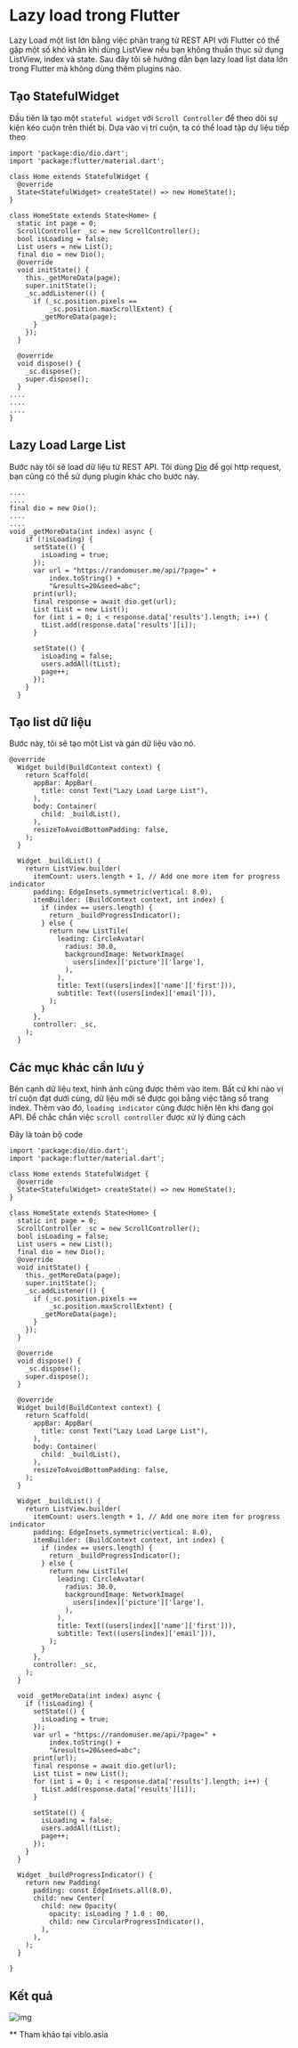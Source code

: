 # Lazy load trong Flutter

Lazy Load một list lớn bằng việc phân trang từ REST API với Flutter có thể gặp một số khó khăn khi dùng ListView nếu bạn không thuần thục sử dụng ListView, index và state. Sau đây tôi sẽ hướng dẫn bạn lazy load list data lớn trong Flutter mà không dùng thêm plugins nào.

## Tạo StatefulWidget

Đầu tiên là tạo một `stateful widget` với `Scroll Controller` để theo dõi sự kiện kéo cuộn trên thiết bị. Dựa vào vị trí cuộn, ta có thể load tập dự liệu tiếp theo

```none
import 'package:dio/dio.dart';
import 'package:flutter/material.dart';
 
class Home extends StatefulWidget {
  @override
  State<StatefulWidget> createState() => new HomeState();
}
 
class HomeState extends State<Home> {
  static int page = 0;
  ScrollController _sc = new ScrollController();
  bool isLoading = false;
  List users = new List();
  final dio = new Dio();
  @override
  void initState() {
    this._getMoreData(page);
    super.initState();
    _sc.addListener(() {
      if (_sc.position.pixels ==
          _sc.position.maxScrollExtent) {
        _getMoreData(page);
      }
    });
  }
 
  @override
  void dispose() {
    _sc.dispose();
    super.dispose();
  }
....
....
....
}
```



## Lazy Load Large List

Bước này tôi sẽ load dữ liệu từ REST API. Tôi dùng [Dio](https://pub.dev/packages/dio) để gọi http request, bạn cũng có thể sử dụng plugin khác cho bước này.

```none
....
....
final dio = new Dio();
....
....
void _getMoreData(int index) async {
    if (!isLoading) {
      setState(() {
        isLoading = true;
      });
      var url = "https://randomuser.me/api/?page=" +
          index.toString() +
          "&results=20&seed=abc";
      print(url);
      final response = await dio.get(url);
      List tList = new List();
      for (int i = 0; i < response.data['results'].length; i++) {
        tList.add(response.data['results'][i]);
      }
 
      setState(() {
        isLoading = false;
        users.addAll(tList);
        page++;
      });
    }
  }
```



## Tạo list dữ liệu

Bước này, tôi sẽ tạo một List và gán dữ liệu vào nó.

```none
@override
  Widget build(BuildContext context) {
    return Scaffold(
      appBar: AppBar(
        title: const Text("Lazy Load Large List"),
      ),
      body: Container(
        child: _buildList(),
      ),
      resizeToAvoidBottomPadding: false,
    );
  }
 
  Widget _buildList() {
    return ListView.builder(
      itemCount: users.length + 1, // Add one more item for progress indicator
      padding: EdgeInsets.symmetric(vertical: 8.0),
      itemBuilder: (BuildContext context, int index) {
        if (index == users.length) {
          return _buildProgressIndicator();
        } else {
          return new ListTile(
            leading: CircleAvatar(
              radius: 30.0,
              backgroundImage: NetworkImage(
                users[index]['picture']['large'],
              ),
            ),
            title: Text((users[index]['name']['first'])),
            subtitle: Text((users[index]['email'])),
          );
        }
      },
      controller: _sc,
    );
  }
```



## Các mục khác cần lưu ý

Bên cạnh dữ liệu text, hình ảnh cũng được thêm vào item. Bất cứ khi nào vị trí cuộn đạt dưới cùng, dữ liệu mới sẽ được gọi bằng việc tăng số trang index. Thêm vào đó, `loading indicator` cũng được hiện lên khi đang gọi API. Để chắc chắn việc `scroll controller` được xử lý đúng cách

Đây là toàn bộ code

```none
import 'package:dio/dio.dart';
import 'package:flutter/material.dart';
 
class Home extends StatefulWidget {
  @override
  State<StatefulWidget> createState() => new HomeState();
}
 
class HomeState extends State<Home> {
  static int page = 0;
  ScrollController _sc = new ScrollController();
  bool isLoading = false;
  List users = new List();
  final dio = new Dio();
  @override
  void initState() {
    this._getMoreData(page);
    super.initState();
    _sc.addListener(() {
      if (_sc.position.pixels ==
          _sc.position.maxScrollExtent) {
        _getMoreData(page);
      }
    });
  }
 
  @override
  void dispose() {
    _sc.dispose();
    super.dispose();
  }
 
  @override
  Widget build(BuildContext context) {
    return Scaffold(
      appBar: AppBar(
        title: const Text("Lazy Load Large List"),
      ),
      body: Container(
        child: _buildList(),
      ),
      resizeToAvoidBottomPadding: false,
    );
  }
 
  Widget _buildList() {
    return ListView.builder(
      itemCount: users.length + 1, // Add one more item for progress indicator
      padding: EdgeInsets.symmetric(vertical: 8.0),
      itemBuilder: (BuildContext context, int index) {
        if (index == users.length) {
          return _buildProgressIndicator();
        } else {
          return new ListTile(
            leading: CircleAvatar(
              radius: 30.0,
              backgroundImage: NetworkImage(
                users[index]['picture']['large'],
              ),
            ),
            title: Text((users[index]['name']['first'])),
            subtitle: Text((users[index]['email'])),
          );
        }
      },
      controller: _sc,
    );
  }
  
  void _getMoreData(int index) async {
    if (!isLoading) {
      setState(() {
        isLoading = true;
      });
      var url = "https://randomuser.me/api/?page=" +
          index.toString() +
          "&results=20&seed=abc";
      print(url);
      final response = await dio.get(url);
      List tList = new List();
      for (int i = 0; i < response.data['results'].length; i++) {
        tList.add(response.data['results'][i]);
      }
 
      setState(() {
        isLoading = false;
        users.addAll(tList);
        page++;
      });
    }
  }
 
  Widget _buildProgressIndicator() {
    return new Padding(
      padding: const EdgeInsets.all(8.0),
      child: new Center(
        child: new Opacity(
          opacity: isLoading ? 1.0 : 00,
          child: new CircularProgressIndicator(),
        ),
      ),
    );
  }
 
}
```



## Kết quả

![img](https://i.imgur.com/f3J6Zcz.gif)





** Tham khảo tại viblo.asia